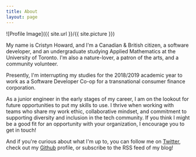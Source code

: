 ```yaml
---
title: About
layout: page
---
```

![Profile Image]({{ site.url }}/{{ site.picture }})

<p>My name is Cristyn Howard, and I'm a Canadian & British citizen, a software developer, and an undergraduate studying Applied Mathematics at the University of Toronto. I'm also a nature-lover, a patron of the arts, and a community volunteer.</p>

<p>Presently, I'm interrupting my studies for the 2018/2019 academic year to work as a Software Developer Co-op for a transnational consumer finance corporation.</p>

<p>As a junior engineer in the early stages of my career, I am on the lookout for future opportunities to put my skills to use. I thrive when working with teams who share my work ethic, collaborative mindset, and commitment to supporting diversity and inclusion in the tech community. If you think I might be a good fit for an opportunity with your organization, I encourage you to get in touch!</p>

<p>And if you're curious about what I'm up to, you can follow me on <a href="http://www.twitter.com/cristyn_howard">Twitter</a>, check out my <a href="http://www.github.com/cristynhoward">Github</a> profile, or subscribe to the <a ihref="https://cristynhoward.github.io/feed.xml">RSS feed</a> of my blog!</p>
